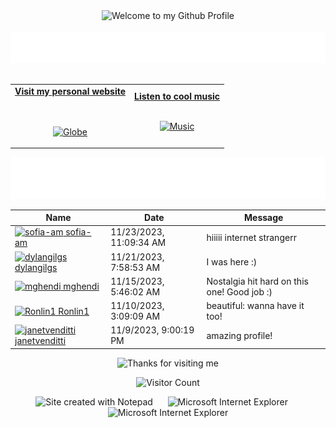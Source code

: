 <!-- "Hero" Header -->
<div align="center">
  <img src="https://github.com/BrunnerLivio/brunnerlivio/blob/master/images/welcome.png?raw=true" style="max-width: 100%;" alt="Welcome to my Github Profile" />
  <br />
  <br />
  <img height="50" alt="My Name is Livio and I like Node.js" src="images/personal_note.svg" />
  <br />
  <br />

</div>

<!-- Social -->
<table width="100%" align="center">
<tr>
<td align="center">
<a href="https://brunnerliv.io">
<strong>Visit my personal website </strong>
<br />
<br />
<br />

<p>

<img alt="Globe" height="80" src="images/globe.gif">
</a>
</p>

</td>


<td align="center">
<a href="https://www.youtube.com/watch?v=3YxaaGgTQYM&ab_channel=EvanescenceVEVO">
<strong>Listen to cool music</strong>
<br />
<br />


<p>
<img height="100" alt="Music" src="images/music.gif"> 
</a>
</p>

</td>
</tr>
</table>

<div align="center">
<a href="https://github.com/BrunnerLivio/brunnerlivio/issues/62#issuecomment-new"><img src="images/guestbook.svg"></a> 
</div>

<!-- Guestbook -->
| Name | Date | Message |
|---|---|---|
| <a href="https://github.com/sofia-am"><img width="24" src="https://avatars.githubusercontent.com/u/45877973?s=24&u=8ba2ba8ef9f721df08e9edaf72024c6d24ef3a97&v=4" alt="sofia-am" /> sofia-am</a> |11/23/2023, 11:09:34 AM|hiiiii internet strangerr|
| <a href="https://github.com/dylangilgs"><img width="24" src="https://avatars.githubusercontent.com/u/150886110?s=24&u=33c81057b03f92263c00b1340165e4bcaa8990a7&v=4" alt="dylangilgs" /> dylangilgs</a> |11/21/2023, 7:58:53 AM|I was here :)|
| <a href="https://github.com/mghendi"><img width="24" src="https://avatars.githubusercontent.com/u/26303032?s=24&u=0f57c76c1a7bc2ed7d4c702eef790770265395bc&v=4" alt="mghendi" /> mghendi</a> |11/15/2023, 5:46:02 AM|Nostalgia hit hard on this one! Good job :)|
| <a href="https://github.com/Ronlin1"><img width="24" src="https://avatars.githubusercontent.com/u/66623378?s=24&u=0fed5daa84fbd5ba029e0777fb548a8cb9460d45&v=4" alt="Ronlin1" /> Ronlin1</a> |11/10/2023, 3:09:09 AM|beautiful: wanna have it too!|
| <a href="https://github.com/janetvenditti"><img width="24" src="https://avatars.githubusercontent.com/u/113642017?s=24&u=932541155e926a344e67a4e6502eb8a903dff252&v=4" alt="janetvenditti" /> janetvenditti</a> |11/9/2023, 9:00:19 PM|amazing profile!|
<!-- /Guestbook -->

<!-- Footer -->

<div align="center">

<img height="120" alt="Thanks for visiting me" width="100%" src="https://raw.githubusercontent.com/BrunnerLivio/brunnerlivio/master/images/marquee.svg" />
<br />

![Visitor Count](https://profile-counter.glitch.me/brunnerlivio/count.svg)


<img src="https://raw.githubusercontent.com/BrunnerLivio/brunnerlivio/master/images/notepad.gif" alt="Site created with Notepad" height="30" />
<!-- "margin-right: whatever;" -->
<span>&nbsp;&nbsp;&nbsp;&nbsp;</span>  
<img src="https://raw.githubusercontent.com/BrunnerLivio/brunnerlivio/master/images/ie_logo.gif" alt="Microsoft Internet Explorer" />
<span>&nbsp;&nbsp;&nbsp;&nbsp;</span>  
<img src="https://raw.githubusercontent.com/BrunnerLivio/brunnerlivio/master/images/noframes.gif" alt="Microsoft Internet Explorer" />

</div>
